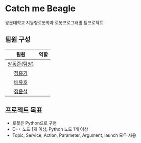 # Catch me Beagle
광운대학교 지능형로봇학과 로봇프로그래밍 텀프로젝트
## 팀원 구성
|팀원|역할|
|:---:|:---:|
|[장동준(팀장)](https://github.com/ehdxns)|
|[장홍기](https://github.com/krokroak)|
|[배유호](https://github.com/BeY0ndH)|
|[정윤석](https://github.com/yoonseok777)|

## 프로젝트 목표
- 로봇은 Python으로 구현
- C++ 노드 1개 이상, Python 노드 1개 이상
- Topic, Service, Action, Parameter, Argument, launch 모두 사용

